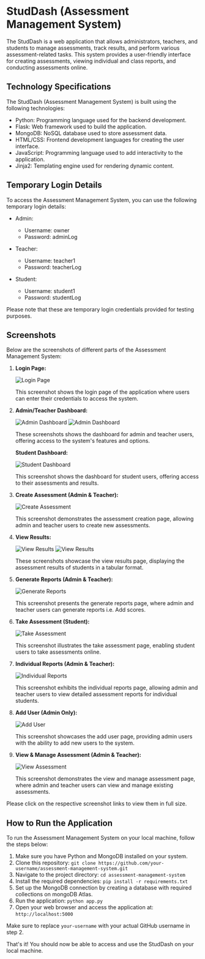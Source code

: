 # StudDash (Assessment Management System)

The StudDash is a web application that allows administrators, teachers, and students to manage assessments, track results, and perform various assessment-related tasks. This system provides a user-friendly interface for creating assessments, viewing individual and class reports, and conducting assessments online.

## Technology Specifications

The StudDash (Assessment Management System) is built using the following technologies:

- Python: Programming language used for the backend development.
- Flask: Web framework used to build the application.
- MongoDB: NoSQL database used to store assessment data.
- HTML/CSS: Frontend development languages for creating the user interface.
- JavaScript: Programming language used to add interactivity to the application.
- Jinja2: Templating engine used for rendering dynamic content.

## Temporary Login Details

To access the Assessment Management System, you can use the following temporary login details:

- Admin:
  - Username: owner
  - Password: adminLog

- Teacher:
  - Username: teacher1
  - Password: teacherLog

- Student:
  - Username: student1
  - Password: studentLog

Please note that these are temporary login credentials provided for testing purposes.

## Screenshots

Below are the screenshots of different parts of the Assessment Management System:

1. **Login Page:**

   ![Login Page](static/screenshots/home.png)
   
   This screenshot shows the login page of the application where users can enter their credentials to access the system.

2. **Admin/Teacher Dashboard:**

   ![Admin Dashboard](static/screenshots/od1.png)
   ![Admin Dashboard](static/screenshots/od2.png)
   
   These screenshots shows the dashboard for admin and teacher users, offering access to the system's features and options.
   
   **Student Dashboard:**
   
   ![Student Dashboard](static/screenshots/sd.png)
   
   This screenshot shows the dashboard for student users, offering access to their assessments and results.

3. **Create Assessment (Admin & Teacher):**

   ![Create Assessment](static/screenshots/ca.png)
   
   This screenshot demonstrates the assessment creation page, allowing admin and teacher users to create new assessments.

4. **View Results:**

   ![View Results](static/screenshots/vr.png)
   ![View Results](static/screenshots/vr2.png)
   
   These screenshots showcase the view results page, displaying the assessment results of students in a tabular format.

5. **Generate Reports (Admin & Teacher):**

   ![Generate Reports](static/screenshots/gr.png)
   
   This screenshot presents the generate reports page, where admin and teacher users can generate reports  i.e. Add scores.

6. **Take Assessment (Student):**

   ![Take Assessment](static/screenshots/ta.png)
   
   This screenshot illustrates the take assessment page, enabling student users to take assessments online.

7. **Individual Reports (Admin & Teacher):**

   ![Individual Reports](static/screenshots/ir.png)
   
   This screenshot exhibits the individual reports page, allowing admin and teacher users to view detailed assessment reports for individual students.

8. **Add User (Admin Only):**

   ![Add User](static/screenshots/au.png)
   
   This screenshot showcases the add user page, providing admin users with the ability to add new users to the system.

9. **View & Manage Assessment (Admin & Teacher):**

   ![View Assessment](static/screenshots/va.png)
   
   This screenshot demonstrates the view and manage assessment page, where admin and teacher users can view and manage existing assessments.

Please click on the respective screenshot links to view them in full size.

## How to Run the Application

To run the Assessment Management System on your local machine, follow the steps below:

1. Make sure you have Python and MongoDB installed on your system.
2. Clone this repository: `git clone https://github.com/your-username/assessment-management-system.git`
3. Navigate to the project directory: `cd assessment-management-system`
4. Install the required dependencies: `pip install -r requirements.txt`
5. Set up the MongoDB connection by creating a database with required collections on mongoDB Atlas.
6. Run the application: `python app.py`
7. Open your web browser and access the application at: `http://localhost:5000`

Make sure to replace `your-username` with your actual GitHub username in step 2.

That's it! You should now be able to access and use the StudDash on your local machine.
